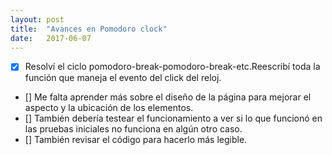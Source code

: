 ```yaml
---
layout: post
title:  "Avances en Pomodoro clock"
date:   2017-06-07
---
```

* [x] Resolví el ciclo pomodoro-break-pomodoro-break-etc.Reescribí toda la función que maneja el evento del click del reloj.
* [] Me falta aprender más sobre el diseño de la página para mejorar el aspecto y la ubicación de los elementos.
* [] También debería testear el funcionamiento a ver si lo que funcionó en las pruebas iniciales no funciona en algún otro caso.
* [] También revisar el código para hacerlo más legible.

